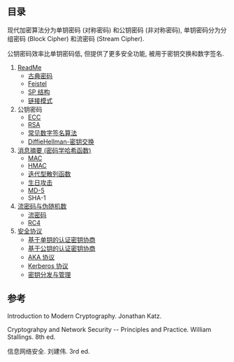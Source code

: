 ## 目录

现代加密算法分为单钥密码 (对称密码) 和公钥密码 (非对称密码), 单钥密码分为分组密码 (Block Cipher) 和流密码 (Stream Cipher). 

公钥密码效率比单钥密码低, 但提供了更多安全功能, 被用于密钥交换和数字签名. 

1. [ReadMe](分组密码/ReadMe.md)
	- [古典密码](分组密码/古典密码.md)
	- [Feistel](分组密码/Feistel-结构/Feistel.md)
	- [SP 结构](分组密码/SP-结构/代换置换网络.md)
	- [链接模式](分组密码/链接模式.md)
1. 公钥密码
	- [ECC](公钥密码/ECC/ECC.md)
	- [RSA](公钥密码/RSA/RSA.md)
	- [常见数字签名算法](公钥密码/数字签名.md)
	- [DiffieHellman-密钥交换](公钥密码/DiffieHellman-密钥交换.md)
1. [消息摘要 (密码学哈希函数)](消息摘要/ReadMe.md)
	- [MAC](消息摘要/消息认证码/MAC.md)
	- [HMAC](消息摘要/消息认证码/HMAC.md)
	- [迭代型散列函数](消息摘要/迭代型散列函数.md)
	- [生日攻击](消息摘要/生日攻击.md)
	- [MD-5](消息摘要/MD-5.md)
	- SHA-1
1. [流密码与伪随机数](流密码与伪随机数/ReadMe.md)
	- [流密码](流密码与伪随机数/ReadMe.md)
	- [RC4](流密码与伪随机数/流密码算法/RC4.md)
2. [安全协议](安全协议/ReadMe.md)
	- [基于单钥的认证密钥协商](安全协议/认证的密钥协商协议/基于单钥的认证密钥协商.md)
	- [基于公钥的认证密钥协商](安全协议/认证的密钥协商协议/基于公钥的认证密钥协商.md)
	- [AKA 协议](安全协议/认证的密钥协商协议/AKA%20协议.md)
	- [Kerberos 协议](安全协议/认证的密钥协商协议/Kerberos%20协议.md)
	- [密钥分发与管理](安全协议/密钥分发与管理.md)

## 参考

Introduction to Modern Cryptography. Jonathan Katz.

Cryptograhpy and Network Security -- Principles and Practice. William Stallings. 8th ed.

信息网络安全. 刘建伟. 3rd ed.